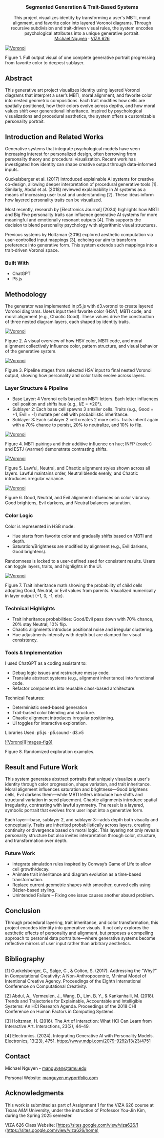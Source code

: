 <!-- Improved compatibility of back to top link: See: https://github.com/othneildrew/Best-README-Template/pull/73 -->
<a id="readme-top"></a>

<!-- PROJECT SHIELDS -->
<!--
*** I'm using markdown "reference style" links for readability.
*** Reference links are enclosed in brackets [ ] instead of parentheses ( ).
*** See the bottom of this document for the declaration of the reference variables
*** for contributors-url, forks-url, etc. This is an optional, concise syntax you may use.
*** https://www.markdownguide.org/basic-syntax/#reference-style-links
-->




<!-- PROJECT LOGO -->
<br />
<div align="center">
  </a>

  <h3 align="center">Segmented Generation & Trait-Based Systems</h3>

  <p align="center">
    This project visualizes identity by transforming a user's MBTI, moral alignment, and favorite color into layered Voronoi diagrams. Through recursive subdivision and trait-driven visual rules, the system encodes psychological attributes into a unique generative portrait.
<!--     <br />
    <a href="https://github.com/manguyen0017/4-comma-Assignment_01/blob/main/pdf/Yonkoma__The_Headaches_of_Iterative_AI_Generation.pdf"><strong>Link to PDF Report»</strong></a>
    <br /> -->
    <br />
    <a href="https://manguyen.myportfolio.com/">Michael Nguyen</a>
    &middot;
    <a href="https://sites.google.com/view/viza626/home">VIZA 626</a>
  </p>
</div>

[![Voronoi][images-fig1]](https://github.com/manguyen0017/Segmented-Generative-Pipeline-Assignment_02/blob/main/images/fig1.png)

Figure 1. Full output visual of one complete generative portrait progressing from favorite color to deepest sublayer.

<!-- Abstract -->
## Abstract
This generative art project visualizes identity using layered Voronoi diagrams that interpret a user’s MBTI, moral alignment, and favorite color into nested geometric compositions. Each trait modifies how cells are spatially positioned, how their colors evolve across depths, and how moral values shift over generational inheritance. Inspired by psychological visualizations and procedural aesthetics, the system offers a customizable personality portrait.

<!-- Introduction and Related Works -->
## Introduction and Related Works

Generative systems that integrate psychological models have seen increasing interest for personalized design, often borrowing from personality theory and procedural visualization. Recent work has investigated how identity can shape creative output through data-informed inputs.

Guckelsberger et al. (2017) introduced explainable AI systems for creative co-design, allowing deeper interpretation of procedural generative tools [1]. Similarly, Abdul et al. (2018) reviewed explainability in AI systems as a means of increasing user trust and understanding [2]. These ideas inform how layered personality traits can be visualized.

Most recently, research by [Electronics Journal] (2024) highlights how MBTI and Big Five personality traits can influence generative AI systems for more meaningful and emotionally resonant outputs [4]. This supports the decision to blend personality psychology with algorithmic visual structures.

Previous systems by Holtzman (2016) explored aesthetic computation via user-controlled input mappings [3], echoing our aim to transform preference into generative form. This system extends such mappings into a trait-driven Voronoi space.


### Built With
* ChatGPT
* P5.js

## Methodology

The generator was implemented in p5.js with d3.voronoi to create layered Voronoi diagrams. Users input their favorite color (HSV), MBTI code, and moral alignment (e.g., Chaotic Good). These values drive the construction of three nested diagram layers, each shaped by identity traits.

[![Voronoi][images-fig2]](https://github.com/manguyen0017/Segmented-Generative-Pipeline-Assignment_02/blob/main/images/fig2.png)

Figure 2. A visual overview of how HSV color, MBTI code, and moral alignment collectively influence color, pattern structure, and visual behavior of the generative system.

[![Voronoi][images-fig3]](https://github.com/manguyen0017/Segmented-Generative-Pipeline-Assignment_02/blob/main/images/fig3.png)

Figure 3. Pipeline stages from selected HSV input to final nested Voronoi output, showing how personality and color traits evolve across layers.

### Layer Structure & Pipeline

* Base Layer: 4 Voronoi cells based on MBTI letters. Each letter influences cell position and shifts hue (e.g., I/E = ±20°).
* Sublayer 2: Each base cell spawns 3 smaller cells. Traits (e.g., Good = +1, Evil = -1) mutate per cell with probabilistic inheritance.
* Sublayer 3: Each sublayer 2 cell creates 2 more cells. Traits inherit again with a 70% chance to persist, 20% to neutralize, and 10% to flip.

[![Voronoi][images-fig4]](https://github.com/manguyen0017/Segmented-Generative-Pipeline-Assignment_02/blob/main/images/fig4.png)

Figure 4. MBTI pairings and their additive influence on hue; INFP (cooler) and ESTJ (warmer) demonstrate contrasting shifts.

[![Voronoi][images-fig5]](https://github.com/manguyen0017/Segmented-Generative-Pipeline-Assignment_02/blob/main/images/fig5.png)

Figure 5. Lawful, Neutral, and Chaotic alignment styles shown across all layers. Lawful maintains order, Neutral blends evenly, and Chaotic introduces irregular variance.

[![Voronoi][images-fig6]](https://github.com/manguyen0017/Segmented-Generative-Pipeline-Assignment_02/blob/main/images/fig6.png)

Figure 6. Good, Neutral, and Evil alignment influences on color vibrancy. Good brightens, Evil darkens, and Neutral balances saturation.


### Color Logic

Color is represented in HSB mode:
* Hue starts from favorite color and gradually shifts based on MBTI and depth.
* Saturation/Brightness are modified by alignment (e.g., Evil darkens, Good brightens).

Randomness is locked to a user-defined seed for consistent results. Users can toggle layers, traits, and highlights in the UI.

[![Voronoi][images-fig7]](https://github.com/manguyen0017/Segmented-Generative-Pipeline-Assignment_02/blob/main/images/fig7.png)

Figure 7. Trait inheritance math showing the probability of child cells adopting Good, Neutral, or Evil values from parents. Visualized numerically in layer output (+1, 0, -1, etc).

### Technical Highlights

* Trait inheritance probabilities: Good/Evil pass down with 70% chance, 20% stay Neutral, 10% flip.
* Chaotic alignments introduce positional noise and irregular clustering.
* Hue adjustments intensify with depth but are clamped for visual consistency.

### Tools & Implementation

I used ChatGPT as a coding assistant to:
* Debug logic issues and restructure messy code.
* Translate abstract systems (e.g., alignment inheritance) into functional code.
* Refactor components into reusable class-based architecture.

Technical Features:
* Deterministic seed-based generation
* Trait-based color blending and structure.
* Chaotic alignment introduces irregular positioning.
* UI toggles for interactive exploration.

Libraries Used:
p5.js · p5.sound · d3.v5

[![Voronoi][images-fig8]](https://github.com/manguyen0017/Segmented-Generative-Pipeline-Assignment_02/blob/main/images/fig8.png)

Figure 8. Randomized exploration examples.

## Result and Future Work
This system generates abstract portraits that uniquely visualize a user's identity through color progression, shape variation, and trait inheritance. Moral alignment influences saturation and brightness—Good brightens cells, Evil darkens them—while MBTI letters introduce hue shifts and structural variation in seed placement. Chaotic alignments introduce spatial irregularity, contrasting with lawful symmetry. The result is a layered, symbolic portrait that evolves from user input into a generative form.

Each layer—base, sublayer 2, and sublayer 3—adds depth both visually and conceptually. Traits are inherited probabilistically across layers, creating continuity or divergence based on moral logic. This layering not only reveals personality structure but also invites interpretation through color, structure, and transformation over depth.


### Future Work
* Integrate simulation rules inspired by Conway’s Game of Life to allow cell growth/decay.
* Animate trait inheritance and diagram evolution as a time-based transformation.
* Replace current geometric shapes with smoother, curved cells using Bézier-based styling.
* Unintended Failure – Fixing one issue causes another absurd problem.


## Conclusion
Through procedural layering, trait inheritance, and color transformation, this project encodes identity into generative visuals. It not only explores the aesthetic effects of personality and alignment, but proposes a compelling approach to personal data portraiture—where generative systems become reflective mirrors of user input rather than arbitrary aesthetics.



<!-- Bibliography -->
## Bibliography 
[1] Guckelsberger, C., Salge, C., & Colton, S. (2017). Addressing the “Why?” in Computational Creativity: A Non-Anthropocentric, Minimal Model of Intentional Creative Agency. Proceedings of the Eighth International Conference on Computational Creativity.

[2] Abdul, A., Vermeulen, J., Wang, D., Lim, B. Y., & Kankanhalli, M. (2018). Trends and Trajectories for Explainable, Accountable and Intelligible Systems: An HCI Research Agenda. Proceedings of the 2018 CHI Conference on Human Factors in Computing Systems.

[3] Holtzman, H. (2016). The Art of Interaction: What HCI Can Learn from Interactive Art. Interactions, 23(2), 44–49.

[4] Electronics. (2024). Integrating Generative AI with Personality Models. Electronics, 13(23), 4751. https://www.mdpi.com/2079-9292/13/23/4751

<!-- CONTACT -->
## Contact

Michael Nguyen - manguyen@tamu.edu

Personal Website: [manguyen.myportfolio.com](https://manguyen.myportfolio.com)




<!-- ACKNOWLEDGMENTS -->
## Acknowledgments

This work is submitted as part of Assignment 1 for the VIZA 626 course at Texas A&M University, under the instruction of Professor You-Jin Kim, during the Spring 2025 semester.

VIZA 626 Class Website: [https://sites.google.com/view/viza626/](https://sites.google.com/view/viza626/home)

<!-- MARKDOWN LINKS & IMAGES -->
<!-- https://www.markdownguide.org/basic-syntax/#reference-style-links -->
[contributors-shield]: https://img.shields.io/github/contributors/othneildrew/Best-README-Template.svg?style=for-the-badge
[contributors-url]: https://github.com/othneildrew/Best-README-Template/graphs/contributors
[forks-shield]: https://img.shields.io/github/forks/othneildrew/Best-README-Template.svg?style=for-the-badge
[forks-url]: https://github.com/othneildrew/Best-README-Template/network/members
[stars-shield]: https://img.shields.io/github/stars/othneildrew/Best-README-Template.svg?style=for-the-badge
[stars-url]: https://github.com/othneildrew/Best-README-Template/stargazers
[issues-shield]: https://img.shields.io/github/issues/othneildrew/Best-README-Template.svg?style=for-the-badge
[issues-url]: https://github.com/othneildrew/Best-README-Template/issues
[license-shield]: https://img.shields.io/github/license/othneildrew/Best-README-Template.svg?style=for-the-badge
[license-url]: https://github.com/othneildrew/Best-README-Template/blob/master/LICENSE.txt
[linkedin-shield]: https://img.shields.io/badge/-LinkedIn-black.svg?style=for-the-badge&logo=linkedin&colorB=555
[linkedin-url]: https://linkedin.com/in/othneildrew
[product-screenshot]: images/screenshot.png
[images-fig1]: images/fig1.png
[images-fig2]: images/fig2.png
[images-fig3]: images/fig3.png
[images-fig4]: images/fig4.png
[images-fig5]: images/fig5.png
[images-fig6]: images/fig6.png
[images-fig7]: images/fig7.png
[Next.js]: https://img.shields.io/badge/next.js-000000?style=for-the-badge&logo=nextdotjs&logoColor=white
[Next-url]: https://nextjs.org/
[React.js]: https://img.shields.io/badge/React-20232A?style=for-the-badge&logo=react&logoColor=61DAFB
[React-url]: https://reactjs.org/
[Vue.js]: https://img.shields.io/badge/Vue.js-35495E?style=for-the-badge&logo=vuedotjs&logoColor=4FC08D
[Vue-url]: https://vuejs.org/
[Angular.io]: https://img.shields.io/badge/Angular-DD0031?style=for-the-badge&logo=angular&logoColor=white
[Angular-url]: https://angular.io/
[Svelte.dev]: https://img.shields.io/badge/Svelte-4A4A55?style=for-the-badge&logo=svelte&logoColor=FF3E00
[Svelte-url]: https://svelte.dev/
[Laravel.com]: https://img.shields.io/badge/Laravel-FF2D20?style=for-the-badge&logo=laravel&logoColor=white
[Laravel-url]: https://laravel.com
[Bootstrap.com]: https://img.shields.io/badge/Bootstrap-563D7C?style=for-the-badge&logo=bootstrap&logoColor=white
[Bootstrap-url]: https://getbootstrap.com
[JQuery.com]: https://img.shields.io/badge/jQuery-0769AD?style=for-the-badge&logo=jquery&logoColor=white
[JQuery-url]: https://jquery.com 
